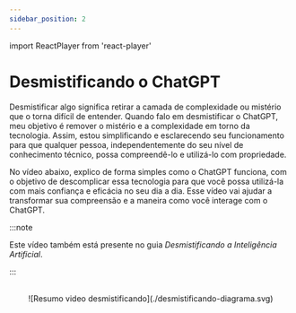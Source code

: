 ```yaml
---
sidebar_position: 2
---
```

import ReactPlayer from 'react-player'

# Desmistificando o ChatGPT
Desmistificar algo significa retirar a camada de complexidade ou mistério que o torna difícil de entender. Quando falo em desmistificar o ChatGPT, meu objetivo é remover o mistério e a complexidade em torno da tecnologia. Assim, estou simplificando e esclarecendo seu funcionamento para que qualquer pessoa, independentemente do seu nível de conhecimento técnico, possa compreendê-lo e utilizá-lo com propriedade.

No vídeo abaixo, explico de forma simples como o ChatGPT funciona, com o objetivo de descomplicar essa tecnologia para que você possa utilizá-la com mais confiança e eficácia no seu dia a dia. Esse vídeo vai ajudar a transformar sua compreensão e a maneira como você interage com o ChatGPT.

:::note

Este vídeo também está presente no guia *Desmistificando a Inteligência Artificial*.

:::

<center>
<ReactPlayer url='https://youtu.be/Ik_Zbxrp-AI' width='100%' controls='true' />
</center>
<br />
<center>
![Resumo video desmistificando](./desmistificando-diagrama.svg)
</center>
